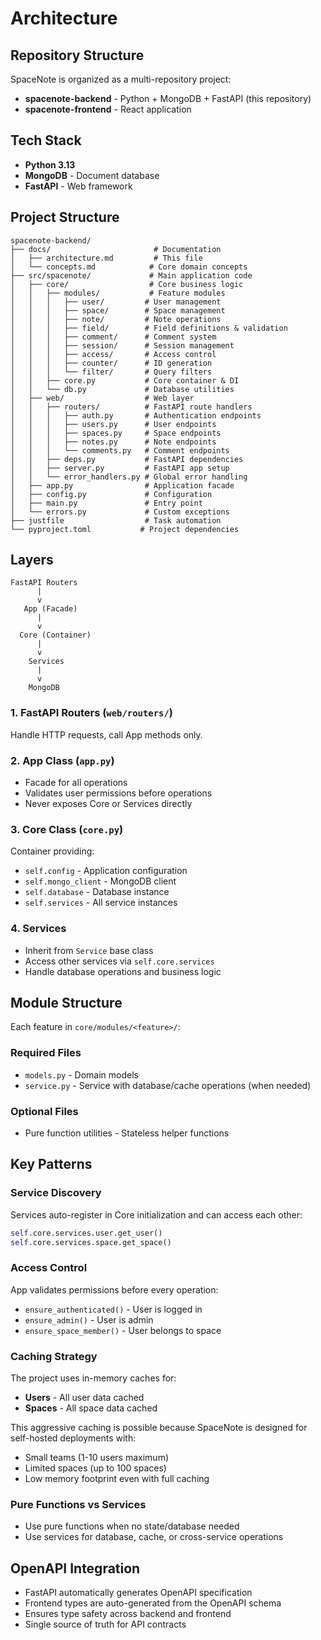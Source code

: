 # Architecture

## Repository Structure
SpaceNote is organized as a multi-repository project:
- **spacenote-backend** - Python + MongoDB + FastAPI (this repository)
- **spacenote-frontend** - React application

## Tech Stack
- **Python 3.13**
- **MongoDB** - Document database
- **FastAPI** - Web framework

## Project Structure

```
spacenote-backend/
├── docs/                       # Documentation
│   ├── architecture.md         # This file
│   └── concepts.md            # Core domain concepts
├── src/spacenote/             # Main application code
│   ├── core/                  # Core business logic
│   │   ├── modules/           # Feature modules
│   │   │   ├── user/         # User management
│   │   │   ├── space/        # Space management
│   │   │   ├── note/         # Note operations
│   │   │   ├── field/        # Field definitions & validation
│   │   │   ├── comment/      # Comment system
│   │   │   ├── session/      # Session management
│   │   │   ├── access/       # Access control
│   │   │   ├── counter/      # ID generation
│   │   │   └── filter/       # Query filters
│   │   ├── core.py           # Core container & DI
│   │   └── db.py             # Database utilities
│   ├── web/                  # Web layer
│   │   ├── routers/          # FastAPI route handlers
│   │   │   ├── auth.py       # Authentication endpoints
│   │   │   ├── users.py      # User endpoints
│   │   │   ├── spaces.py     # Space endpoints
│   │   │   ├── notes.py      # Note endpoints
│   │   │   └── comments.py   # Comment endpoints
│   │   ├── deps.py           # FastAPI dependencies
│   │   ├── server.py         # FastAPI app setup
│   │   └── error_handlers.py # Global error handling
│   ├── app.py                # Application facade
│   ├── config.py             # Configuration
│   ├── main.py               # Entry point
│   └── errors.py             # Custom exceptions
├── justfile                  # Task automation
└── pyproject.toml           # Project dependencies
```

## Layers

```
FastAPI Routers
      |
      v
   App (Facade)
      |
      v
  Core (Container)
      |
      v
    Services
      |
      v
    MongoDB
```

### 1. FastAPI Routers (`web/routers/`)
Handle HTTP requests, call App methods only.

### 2. App Class (`app.py`)
- Facade for all operations
- Validates user permissions before operations
- Never exposes Core or Services directly

### 3. Core Class (`core.py`)
Container providing:
- `self.config` - Application configuration
- `self.mongo_client` - MongoDB client
- `self.database` - Database instance  
- `self.services` - All service instances

### 4. Services
- Inherit from `Service` base class
- Access other services via `self.core.services`
- Handle database operations and business logic

## Module Structure

Each feature in `core/modules/<feature>/`:

### Required Files
- `models.py` - Domain models
- `service.py` - Service with database/cache operations (when needed)

### Optional Files
- Pure function utilities - Stateless helper functions

## Key Patterns

### Service Discovery
Services auto-register in Core initialization and can access each other:
```python
self.core.services.user.get_user()
self.core.services.space.get_space()
```

### Access Control
App validates permissions before every operation:
- `ensure_authenticated()` - User is logged in
- `ensure_admin()` - User is admin
- `ensure_space_member()` - User belongs to space

### Caching Strategy
The project uses in-memory caches for:
- **Users** - All user data cached
- **Spaces** - All space data cached

This aggressive caching is possible because SpaceNote is designed for self-hosted deployments with:
- Small teams (1-10 users maximum)
- Limited spaces (up to 100 spaces)
- Low memory footprint even with full caching

### Pure Functions vs Services
- Use pure functions when no state/database needed
- Use services for database, cache, or cross-service operations

## OpenAPI Integration
- FastAPI automatically generates OpenAPI specification
- Frontend types are auto-generated from the OpenAPI schema
- Ensures type safety across backend and frontend
- Single source of truth for API contracts